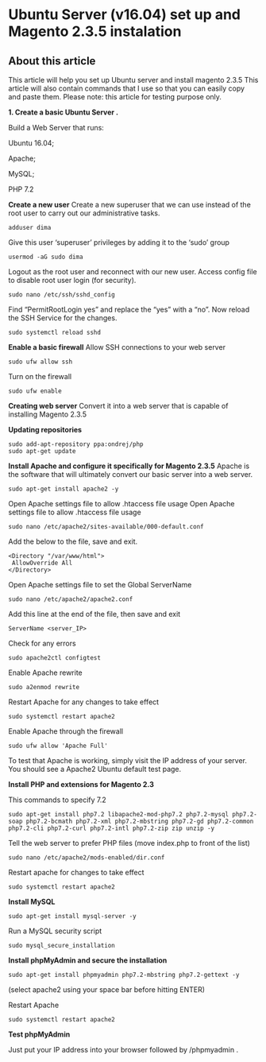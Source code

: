 <h1>Ubuntu Server (v16.04) set up and Magento 2.3.5 instalation</h1>

## About this article
This article will help you set up Ubuntu server and install magento 2.3.5 
This article will also contain commands that I use so that you can easily copy and paste them. Please note: this article for testing purpose only.

**1. Create a basic Ubuntu Server .**

Build a Web Server that runs:

Ubuntu 16.04;

Apache;

MySQL;

PHP 7.2

**Create a new user**
Create a new superuser that we can use instead of the root user to carry out our administrative tasks.

    adduser dima
Give this user ‘superuser’ privileges by adding it to the ‘sudo’ group

    usermod -aG sudo dima
Logout as the root user and reconnect with our new user.
Access config file to disable root user login (for security).

    sudo nano /etc/ssh/sshd_config
    
Find “PermitRootLogin yes” and replace the “yes” with a “no”.
Now reload the SSH Service for the changes.

    sudo systemctl reload sshd
 **Enable a basic firewall**
 Allow SSH connections to your web server
 

    sudo ufw allow ssh
Turn on the firewall

    sudo ufw enable
**Creating web server**
Convert it into a web server that is capable of installing Magento 2.3.5

**Updating repositories**

    sudo add-apt-repository ppa:ondrej/php
    sudo apt-get update
**Install Apache and configure it specifically for Magento 2.3.5**
Apache is the software that will ultimately convert our basic server into a web server.

    sudo apt-get install apache2 -y
Open Apache settings file to allow .htaccess file usage
Open Apache settings file to allow .htaccess file usage

    sudo nano /etc/apache2/sites-available/000-default.conf
Add the below to the file, save and exit.

    <Directory "/var/www/html">
     AllowOverride All
    </Directory>
Open Apache settings file to set the Global ServerName

    sudo nano /etc/apache2/apache2.conf
Add this line at the end of the file, then save and exit

    ServerName <server_IP>
Check for any errors

    sudo apache2ctl configtest
Enable Apache rewrite

    sudo a2enmod rewrite
Restart Apache for any changes to take effect

    sudo systemctl restart apache2
Enable Apache through the firewall

    sudo ufw allow 'Apache Full'
To test that Apache is working, simply visit the IP address of your server. You should see a Apache2 Ubuntu default test page.

**Install PHP and extensions for Magento 2.3**

This commands to specify 7.2

    sudo apt-get install php7.2 libapache2-mod-php7.2 php7.2-mysql php7.2-soap php7.2-bcmath php7.2-xml php7.2-mbstring php7.2-gd php7.2-common php7.2-cli php7.2-curl php7.2-intl php7.2-zip zip unzip -y

Tell the web server to prefer PHP files (move index.php to front of the list)

    sudo nano /etc/apache2/mods-enabled/dir.conf

Restart apache for changes to take effect

    sudo systemctl restart apache2

**Install MySQL**

    sudo apt-get install mysql-server -y

Run a MySQL security script

    sudo mysql_secure_installation

**Install phpMyAdmin and secure the installation**

    sudo apt-get install phpmyadmin php7.2-mbstring php7.2-gettext -y

(select apache2 using your space bar before hitting ENTER)

Restart Apache

    sudo systemctl restart apache2

**Test phpMyAdmin**

Just put your IP address into your browser followed by /phpmyadmin .

<!--
**dmitrijpotapcik/dmitrijpotapcik** is a ✨ _special_ ✨ repository because its `README.md` (this file) appears on your GitHub profile.

Here are some ideas to get you started:

- 🔭 I’m currently working on ...
- 🌱 I’m currently learning ...
- 👯 I’m looking to collaborate on ...
- 🤔 I’m looking for help with ...
- 💬 Ask me about ...
- 📫 How to reach me: ...
- 😄 Pronouns: ...
- ⚡ Fun fact: ...
-->
